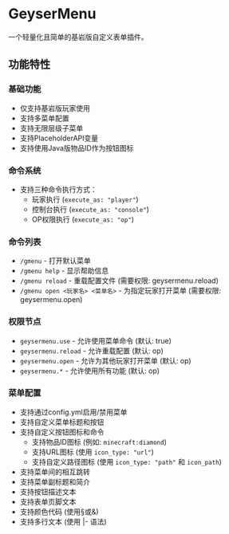 # GeyserMenu

一个轻量化且简单的基岩版自定义表单插件。

## 功能特性

### 基础功能
- 仅支持基岩版玩家使用
- 支持多菜单配置
- 支持无限层级子菜单
- 支持PlaceholderAPI变量
- 支持使用Java版物品ID作为按钮图标

### 命令系统
- 支持三种命令执行方式：
  - 玩家执行 (`execute_as: "player"`)
  - 控制台执行 (`execute_as: "console"`)
  - OP权限执行 (`execute_as: "op"`)

### 命令列表
- `/gmenu` - 打开默认菜单
- `/gmenu help` - 显示帮助信息
- `/gmenu reload` - 重载配置文件 (需要权限: geysermenu.reload)
- `/gmenu open <玩家名> <菜单名>` - 为指定玩家打开菜单 (需要权限: geysermenu.open)

### 权限节点
- `geysermenu.use` - 允许使用菜单命令 (默认: true)
- `geysermenu.reload` - 允许重载配置 (默认: op)
- `geysermenu.open` - 允许为其他玩家打开菜单 (默认: op)
- `geysermenu.*` - 允许使用所有功能 (默认: op)

### 菜单配置
- 支持通过config.yml启用/禁用菜单
- 支持自定义菜单标题和按钮
- 支持自定义按钮图标和命令
  - 支持物品ID图标 (例如: `minecraft:diamond`)
  - 支持URL图标 (使用 `icon_type: "url"`)
  - 支持自定义路径图标 (使用 `icon_type: "path"` 和 `icon_path`)
- 支持菜单间的相互跳转
- 支持菜单副标题和简介
- 支持按钮描述文本
- 支持表单页脚文本
- 支持颜色代码 (使用§或&)
- 支持多行文本 (使用 |- 语法) 